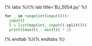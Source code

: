 {% tabs %}{% tab title='BJ_5054.py' %}

```py
for _ in range(int(input())):
  input()
  l = list(map(int, input().split()))
  print((max(l) - min(l)) * 2)
```

{% endtab %}{% endtabs %}
